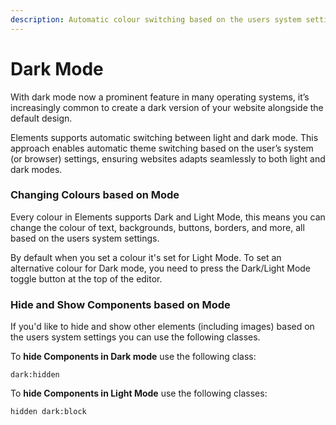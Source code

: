 ```yaml
---
description: Automatic colour switching based on the users system settings
---
```


# Dark Mode

With dark mode now a prominent feature in many operating systems, it’s increasingly common to create a dark version of your website alongside the default design.

Elements supports automatic switching between light and dark mode. This approach enables automatic theme switching based on the user’s system (or browser) settings, ensuring websites adapts seamlessly to both light and dark modes.

### Changing Colours based on Mode

Every colour in Elements supports Dark and Light Mode, this means you can change the colour of text, backgrounds, buttons, borders, and more, all based on the users system settings.

By default when you set a colour it's set for Light Mode. To set an alternative colour for Dark mode, you need to press the Dark/Light Mode toggle button at the top of the editor.

### Hide and Show Components based on Mode

If you'd like to hide and show other elements (including images) based on the users system settings you can use the following classes.

To **hide Components in Dark mode** use the following class:

`dark:hidden`

To **hide Components in Light Mode** use the following classes:

`hidden dark:block`

